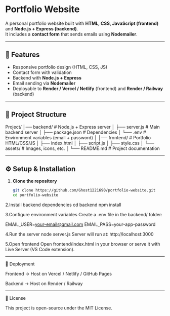 # Portfolio Website

A personal portfolio website built with **HTML, CSS, JavaScript (frontend)** and **Node.js + Express (backend)**.  
It includes a **contact form** that sends emails using **Nodemailer**.

---

## 🚀 Features
- Responsive portfolio design (HTML, CSS, JS)
- Contact form with validation
- Backend with **Node.js + Express**
- Email sending via **Nodemailer**
- Deployable to **Render / Vercel / Netlify** (frontend) and **Render / Railway** (backend)

---

## 📂 Project Structure
Project/
│── backend/ # Node.js + Express server
│ ├── server.js # Main backend server
│ ├── package.json # Dependencies
│ └── .env # Environment variables (email + password)
│
│── frontend/ # Portfolio HTML/CSS/JS
│ ├── index.html
│ ├── script.js
│ ├── style.css
│ └── assets/ # Images, icons, etc.
│
└── README.md # Project documentation

---

## ⚙️ Setup & Installation

1. **Clone the repository**
   ```bash
   git clone https://github.com/Ghost1221690/portfolio-website.git
   cd portfolio-website
   
2.Install backend dependencies
cd backend
npm install

3.Configure environment variables
Create a .env file in the backend/ folder:

EMAIL_USER=your-email@gmail.com
EMAIL_PASS=your-app-password

4.Run the server
node server.js
Server will run at: http://localhost:3000

5.Open frontend
Open frontend/index.html in your browser
or serve it with Live Server (VS Code extension).

---

🚀 Deployment

Frontend → Host on Vercel
 / Netlify
 / GitHub Pages

Backend → Host on Render
 / Railway

 ---
 📜 License

This project is open-source under the MIT License.


